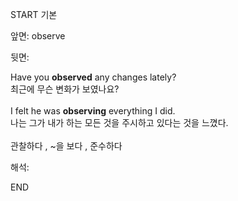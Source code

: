 START
기본

앞면:
observe


뒷면:
<div> Have you <b>observed</b> any changes lately? </div><div>최근에 무슨 변화가 보였나요?</div><br><div>I felt he was <b>observing</b> everything I did. </div><div>나는 그가 내가 하는 모든 것을 주시하고 있다는 것을 느꼈다.<br><br></div>관찰하다 , ~을 보다 , 준수하다<br>


해석:

END